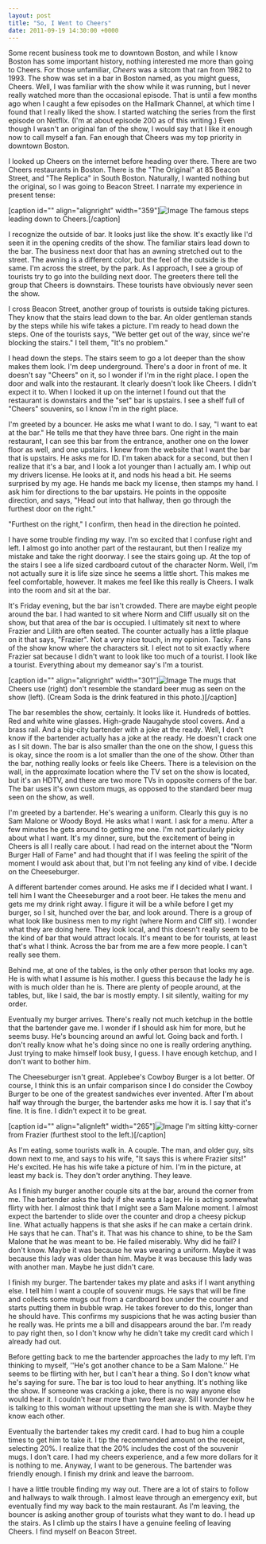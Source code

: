 ```yaml
---
layout: post
title: "So, I Went to Cheers"
date: 2011-09-19 14:30:00 +0000
---
```

Some recent business took me to downtown Boston, and while I know Boston has some important history, nothing interested me more than going to Cheers. For those unfamiliar, <i>Cheers</i> was a sitcom that ran from 1982 to 1993. The show was set in a bar in Boston named, as you might guess, Cheers. Well, I was familiar with the show while it was running, but I never really watched more than the occasional episode. That is until a few months ago when I caught a few episodes on the Hallmark Channel, at which time I found that I really liked the show. I started watching the series from the first episode on Netflix. (I'm at about episode 200 as of this writing.) Even though I wasn't an original fan of the show, I would say that I like it enough now to call myself a fan. Fan enough that Cheers was my top priority in downtown Boston.

I looked up Cheers on the internet before heading over there. There are two Cheers restaurants in Boston. There is the "The Original" at 85 Beacon Street, and "The Replica" in South Boston. Naturally, I wanted nothing but the original, so I was going to Beacon Street. I narrate my experience in present tense:

[caption id="" align="alignright" width="359"]![Image](/https://www.jackeverett.com/rc_files/c/h/cheers.JPG) The famous steps leading down to Cheers.[/caption]

I recognize the outside of bar. It looks just like the show. It's exactly like I'd seen it in the opening credits of the show. The familiar stairs lead down to the bar. The business next door that has an awning stretched out to the street. The awning is a different color, but the feel of the outside is the same. I'm across the street, by the park. As I approach, I see a group of tourists try to go into the building next door. The greeters there tell the group that Cheers is downstairs. These tourists have obviously never seen the show.

I cross Beacon Street, another group of tourists is outside taking pictures. They know that the stairs lead down to the bar. An older gentleman stands by the steps while his wife takes a picture. I'm ready to head down the steps. One of the tourists says, "We better get out of the way, since we're blocking the stairs." I tell them, "It's no problem."

I head down the steps. The stairs seem to go a lot deeper than the show makes them look. I'm deep underground. There's a door in front of me. It doesn't say "Cheers" on it, so I wonder if I'm in the right place. I open the door and walk into the restaurant. It clearly doesn't look like Cheers. I didn't expect it to. When I looked it up on the internet I found out that the restaurant is downstairs and the "set" bar is upstairs. I see a shelf full of "Cheers" souvenirs, so I know I'm in the right place.

I'm greeted by a bouncer. He asks me what I want to do. I say, "I want to eat at the bar." He tells me that they have three bars. One right in the main restaurant, I can see this bar from the entrance, another one on the lower floor as well, and one upstairs. I knew from the website that I want the bar that is upstairs. He asks me for ID. I'm taken aback for a second, but then I realize that it's a bar, and I look a lot younger than I actually am. I whip out my drivers license. He looks at it, and nods his head a bit. He seems surprised by my age. He hands me back my license, then stamps my hand. I ask him for directions to the bar upstairs. He points in the opposite direction, and says, "Head out into that hallway, then go through the furthest door on the right."

"Furthest on the right," I confirm, then head in the direction he pointed.

I have some trouble finding my way. I'm so excited that I confuse right and left. I almost go into another part of the restaurant, but then I realize my mistake and take the right doorway. I see the stairs going up.
At the top of the stairs I see a life sized cardboard cutout of the character Norm. Well, I'm not actually sure it is life size since he seems a little short. This makes me feel comfortable, however. It makes me feel like this really is Cheers. I walk into the room and sit at the bar.

It's Friday evening, but the bar isn't crowded. There are maybe eight people around the bar. I had wanted to sit where Norm and Cliff usually sit on the show, but that area of the bar is occupied. I ultimately sit next to where Frazier and Lilith are often seated. The counter actually has a little plaque on it that says, "Frazier". Not a very nice touch, in my opinion. Tacky. Fans of the show know where the characters sit. I elect not to sit exactly where Frazier sat because I didn't want to look like too much of a tourist. I look like a tourist. Everything about my demeanor say's I'm a tourist.

[caption id="" align="alignright" width="301"]![Image](/https://www.jackeverett.com/rc_files/c/h/cheersmug.JPG) The mugs that Cheers use (right) don't resemble the standard beer mug as seen on the show (left). (Cream Soda is the drink featured in this photo.)[/caption]

The bar resembles the show, certainly. It looks like it. Hundreds of bottles. Red and white wine glasses. High-grade Naugahyde stool covers. And a brass rail. And a big-city bartender with a joke at the ready. Well, I don't know if the bartender actually has a joke at the ready. He doesn't crack one as I sit down. The bar is also smaller than the one on the show, I guess this is okay, since the room is a lot smaller than the one of the show. Other than the bar, nothing really looks or feels like Cheers. There is a television on the wall, in the approximate location where the TV set on the show is located, but it's an HDTV, and there are two more TVs in opposite corners of the bar. The bar uses it's own custom mugs, as opposed to the standard beer mug seen on the show, as well.

I'm greeted by a bartender. He's wearing a uniform. Clearly this guy is no Sam Malone or Woody Boyd. He asks what I want. I ask for a menu. After a few minutes he gets around to getting me one. I'm not particularly picky about what I want. It's my dinner, sure, but the excitement of being in Cheers is all I really care about. I had read on the internet about the "Norm Burger Hall of Fame" and had thought that if I was feeling the spirit of the moment I would ask about that, but I'm not feeling any kind of vibe. I decide on the Cheeseburger.

A different bartender comes around. He asks me if I decided what I want. I tell him I want the Cheeseburger and a root beer. He takes the menu and gets me my drink right away. I figure it will be a while before I get my burger, so I sit, hunched over the bar, and look around. There is a group of what look like business men to my right (where Norm and Cliff sit). I wonder what they are doing here. They look local, and this doesn't really seem to be the kind of bar that would attract locals. It's meant to be for tourists, at least that's what I think. Across the bar from me are a few more people. I can't really see them.

Behind me, at one of the tables, is the only other person that looks my age. He is with what I assume is his mother. I guess this because the lady he is with is much older than he is. There are plenty of people around, at the tables, but, like I said, the bar is mostly empty. I sit silently, waiting for my order.

Eventually my burger arrives. There's really not much ketchup in the bottle that the bartender gave me. I wonder if I should ask him for more, but he seems busy. He's bouncing around an awful lot. Going back and forth. I don't really know what he's doing since no one is really ordering anything. Just trying to make himself look busy, I guess. I have enough ketchup, and I don't want to bother him.

The Cheeseburger isn't great. Applebee's Cowboy Burger is a lot better. Of course, I think this is an unfair comparison since I do consider the Cowboy Burger to be one of the greatest sandwiches ever invented. After I'm about half way through the burger, the bartender asks me how it is. I say that it's fine. It is fine. I didn't expect it to be great.

[caption id="" align="alignleft" width="265"]![Image](/https://www.jackeverett.com/rc_files/c/h/cheersshow.JPG) I'm sitting kitty-corner from Frazier (furthest stool to the left.)[/caption]

As I'm eating, some tourists walk in. A couple. The man, and older guy, sits down next to me, and says to his wife, "It says this is where Frazier sits!" He's excited. He has his wife take a picture of him. I'm in the picture, at least my back is. They don't order anything. They leave.

As I finish my burger another couple sits at the bar, around the corner from me. The bartender asks the lady if she wants a lager. He is acting somewhat flirty with her. I almost think that I might see a Sam Malone moment. I almost expect the bartender to slide over the counter and drop a cheesy pickup line. What actually happens is that she asks if he can make a certain drink. He says that he can. That's it. That was his chance to shine, to be the Sam Malone that he was meant to be. He failed miserably. Why did he fail? I don't know. Maybe it was because he was wearing a uniform. Maybe it was because this lady was older than him. Maybe it was because this lady was with another man. Maybe he just didn't care.

I finish my burger. The bartender takes my plate and asks if I want anything else. I tell him I want a couple of souvenir mugs. He says that will be fine and collects some mugs out from a cardboard box under the counter and starts putting them in bubble wrap. He takes forever to do this, longer than he should have. This confirms my suspicions that he was acting busier than he really was. He prints me a bill and disappears around the bar. I'm ready to pay right then, so I don't know why he didn't take my credit card which I already had out.

Before getting back to me the bartender approaches the lady to my left. I'm thinking to myself, ''He's got another chance to be a Sam Malone.'' He seems to be flirting with her, but I can't hear a thing. So I don't know what he's saying for sure. The bar is too loud to hear anything. It's nothing like the show. If someone was cracking a joke, there is no way anyone else would hear it. I couldn't hear more than two feet away. Sill I wonder how he is talking to this woman without upsetting the man she is with. Maybe they know each other.

Eventually the bartender takes my credit card. I had to bug him a couple times to get him to take it. I tip the recommended amount on the receipt, selecting 20%. I realize that the 20% includes the cost of the souvenir mugs. I don't care. I had my cheers experience, and a few more dollars for it is nothing to me. Anyway, I want to be generous. The bartender was friendly enough. I finish my drink and leave the barroom.

I have a little trouble finding my way out. There are a lot of stairs to follow and hallways to walk through. I almost leave through an emergency exit, but eventually find my way back to the main restaurant. As I'm leaving, the bouncer is asking another group of tourists what they want to do. I head up the stairs. As I climb up the stairs I have a genuine feeling of leaving Cheers. I find myself on Beacon Street.
